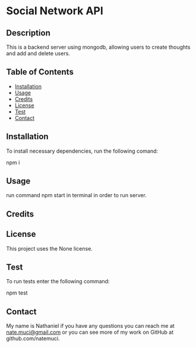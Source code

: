 # Social Network API

  ## Description
  
  This is a backend server using mongodb, allowing  users to create thoughts and add and delete users.
  
  ## Table of Contents 
  
  - [Installation](#installation)
  - [Usage](#usage)
  - [Credits](#credits)
  - [License](#license)
  - [Test](#test)
  - [Contact](#contact)
  
  ## Installation
  
  To install necessary dependencies, run the following comand:

  npm i

  ## Usage
  
  run command npm start in terminal in order to run server.
        
  ## Credits

  
  
  
  ## License
  
  This project uses the None license.
  
  
  ## Test 
  
  To run tests enter the following command:

  npm test

  ## Contact
  
  My name is Nathaniel if you have any questions you can reach me at nate.muci@gmail.com or you can see more of my work on GitHub at github.com/natemuci.
  